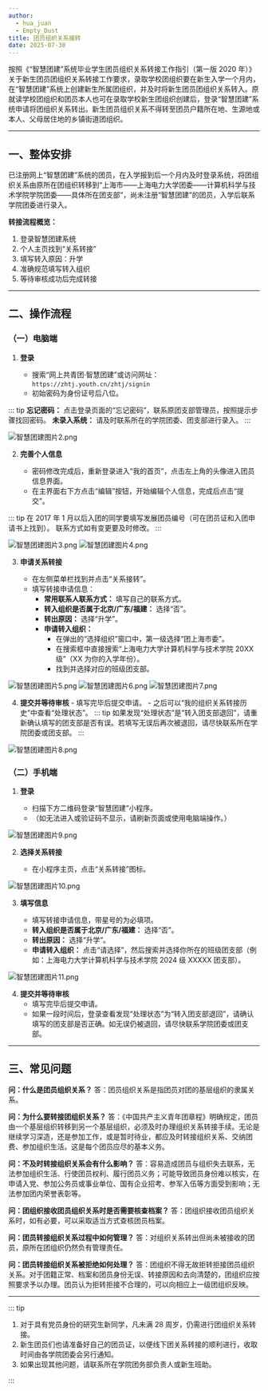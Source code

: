 ```yaml
---
author:
  - hua_juan
  - Empty_Dust
title: 团员组织关系接转
date: 2025-07-30
---
```


按照《“智慧团建”系统毕业学生团员组织关系转接工作指引（第一版 2020 年）》关于新生团员团组织关系转接工作要求，录取学校团组织要在新生入学一个月内，在“智慧团建”系统上创建新生所属团组织，并及时将新生团员团组织关系转入。原就读学校团组织和团员本人也可在录取学校新生团组织创建后，登录“智慧团建”系统申请将团组织关系转出。新生团员组织关系不得转至团员户籍所在地、生源地或本人、父母居住地的乡镇街道团组织。

---

## 一、整体安排

已注册网上“智慧团建”系统的团员，在入学报到后一个月内及时登录系统，将团组织关系由原所在团组织转移到“上海市——上海电力大学团委——计算机科学与技术学院学院团委——具体所在团支部”，尚未注册“智慧团建”的团员，入学后联系学院团委进行录入。

**转接流程概览：**

1.  登录智慧团建系统
2.  个人主页找到“关系转接”
3.  填写转入原因：升学
4.  准确规范填写转入组织
5.  等待审核成功后完成转接

---

## 二、操作流程

### （一）电脑端

1.  **登录**

    - 搜索“网上共青团·智慧团建”或访问网址：`https://zhtj.youth.cn/zhtj/signin`
    - 初始密码为身份证号后八位。

::: tip
**忘记密码：** 点击登录页面的“忘记密码”，联系原团支部管理员，按照提示步骤找回密码。
**未录入系统：** 请及时联系所在的学院团委、团支部进行录入。
:::

![智慧团建图片2.png](https://bu.dusays.com/2025/07/31/688b6c6322f49.png)

2.  **完善个人信息**

    - 密码修改完成后，重新登录进入“我的首页”，点击左上角的头像进入团员信息界面。
    - 在主界面右下方点击“编辑”按钮，开始编辑个人信息，完成后点击“提交”。

::: tip
在 2017 年 1 月以后入团的同学要填写发展团员编号（可在团员证和入团申请书上找到）。
联系方式如有变更要及时修改。
:::

![智慧团建图片3.png](https://bu.dusays.com/2025/07/31/688b6c621616b.png)
![智慧团建图片4.png](https://bu.dusays.com/2025/07/31/688b6c769cb0a.png)

3.  **申请关系转接**

    - 在左侧菜单栏找到并点击“关系接转”。
    - 填写转接申请信息：
      - **常用联系人联系方式：** 填写自己的联系方式。
      - **转入组织是否属于北京/广东/福建：** 选择“否”。
      - **转出原因：** 选择“升学”。
      - **申请转入组织：**
        - 在弹出的“选择组织”窗口中，第一级选择“团上海市委”。
        - 在搜索框中直接搜索“上海电力大学计算机科学与技术学院 20XX 级”（XX 为你的入学年份）。
        - 找到并选择对应的班级团支部。

![智慧团建图片5.png](https://bu.dusays.com/2025/07/31/688b6c90c5f26.png)
![智慧团建图片6.png](https://bu.dusays.com/2025/07/31/688b6c77316a6.png)
![智慧团建图片7.png](https://bu.dusays.com/2025/07/31/688b6ca55151a.png)

4.  **提交并等待审核** - 填写完毕后提交申请。 - 之后可以“我的组织关系转接历史”中查看“处理状态”。
    ::: tip
    如果发现“处理状态”是“转入团支部退回”，请重新确认填写的团支部是否有误。若填写无误后再次被退回，请尽快联系所在学院团委或团支部。
    :::

![智慧团建图片8.png](https://bu.dusays.com/2025/07/31/688b6c757a61e.png)

### （二）手机端

1.  **登录**

    - 扫描下方二维码登录“智慧团建”小程序。
    - （如无法进入或验证码不显示，请刷新页面或使用电脑端操作。）

![智慧团建图片9.png](https://bu.dusays.com/2025/07/31/688b6c6a5a5a0.png)

2.  **选择关系转接**

    - 在小程序主页，点击“关系转接”图标。

![智慧团建图片10.png](https://bu.dusays.com/2025/07/31/688b6c93705eb.png)

3.  **填写信息**

    - 填写转接申请信息，带星号的为必填项。
    - **转入组织是否属于北京/广东/福建：** 选择“否”。
    - **转出原因：** 选择“升学”。
    - **申请转入组织：** 点击“请选择”，然后搜索并选择你所在的班级团支部（例如：上海电力大学计算机科学与技术学院 2024 级 XXXXX 团支部）。

![智慧团建图片11.png](https://bu.dusays.com/2025/07/31/688b6c90850e3.png)

4.  **提交并等待审核**
    - 填写完毕后提交申请。
    - 如果一段时间后，登录查看发现“处理状态”为“转入团支部退回”，请确认填写的团支部是否正确。如无误仍被退回，请尽快联系学院团委或团支部。

---

## 三、常见问题

**问：什么是团员组织关系？**
答：团员组织关系是指团员对团的基层组织的隶属关系。

**问：为什么要转接团组织关系？**
答：《中国共产主义青年团章程》明确规定，团员由一个基层组织转移到另一个基层组织，必须及时办理组织关系转接手续。无论是继续学习深造，还是参加工作，或是暂时待业，都应及时转接组织关系、交纳团费、参加组织生活。这是每个团员应尽的基本义务。

**问：不及时转接组织关系会有什么影响？**
答：容易造成团员与组织失去联系，无法参加组织生活、行使团员权利、履行团员义务；可能导致团员身份难以核实，在申请入党、参加公务员或事业单位、国有企业招考、参军入伍等方面受到影响；无法参加团内荣誉表彰等。

**问：团组织接收团员组织关系时是否需要核查档案？**
答：团组织接收团员组织关系时，如有必要，可以采取适当方式查核团员档案。

**问：团员转接组织关系过程中如何管理？**
答：对组织关系转出但尚未被接收的团员，原所在团组织仍然负有管理责任。

**问：团员转接组织关系被拒绝如何处理？**
答：团组织不得无故拒转拒接团员组织关系。对于团籍正常、档案和团员身份无误、转接原因和去向清楚的，团组织应按照要求予以办理。团员认为拒转拒接不合理的，可以向相应上一级团组织反映。

---

::: tip

1.  对于具有党员身份的研究生新同学，凡未满 28 周岁，仍需进行团组织关系转接。
2.  新生团员们也请准备好自己的团员证，以便线下团关系转接的顺利进行，收取时间由各学院团委会另行通知。
3.  如果出现其他问题，请联系所在学院团务部负责人或新生班助。

:::
